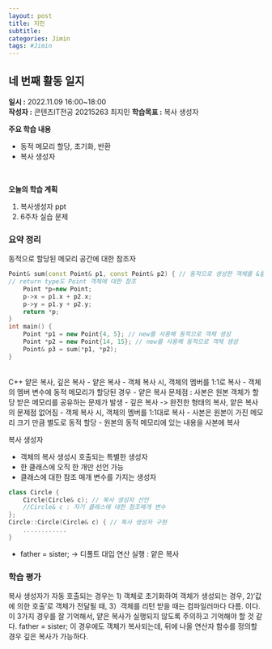 ```yaml
---
layout: post
title: 지민
subtitle:
categories: Jimin
tags: #Jimin
---
```

## 네 번째 활동 일지
**일시 :** 2022.11.09 16:00~18:00  
**작성자 :** 콘텐츠IT전공 20215263 최지민
**학습목표 :** 복사 생성자 <br>

**주요 학습 내용**

- 동적 메모리 할당, 초기화, 반환
- 복사 생성자
<br>

**오늘의 학습 계획** 

1. 복사생성자 ppt
2. 6주차 실습 문제

### 요약 정리 
동적으로 할당된 메모리 공간에 대한 참조자
```c++
Point& sum(const Point& p1, const Point& p2) { // 동적으로 생성한 객체를 &를 통해 받음
// return type도 Point 객체에 대한 참조
	Point *p=new Point;
	p->x = p1.x + p2.x;
	p->y = p1.y + p2.y;
	return *p;
}
int main() {
	Point *p1 = new Point{4, 5}; // new를 사용해 동적으로 객체 생성
	Point *p2 = new Point{14, 15}; // new를 사용해 동적으로 객체 생성
	Point& p3 = sum(*p1, *p2);
}
```
<br>
C++ 얕은 복사, 깊은 복사
- 얕은 복사
	- 객체 복사 시, 객체의 멤버를 1:1로 복사	
	- 객체의 멤버 변수에 동적 메모리가 할당된 경우
	- 얕은 복사 문제점 : 사본은 원본 객체가 할당 받은 메모리를 공유하는 문제가 발생
- 깊은 복사 -> 완전한 형태의 복사, 얕은 복사의 문제점 없어짐
	- 객체 복사 시, 객체의 멤버를 1:1대로 복사
	- 사본은 원본이 가진 메모리 크기 만큼 별도로 동적 할당
	- 원본의 동적 메모리에 있는 내용을 사본에 복사

복사 생성자
- 객체의 복사 생성시 호출되는 특별한 생성자
- 한 클래스에 오직 한 개만 선언 가능
- 클래스에 대한 참조 매개 변수를 가지는 생성자 <br>
```c++
class Circle {
	Circle(Circle& c); // 복사 생성자 선언
	//Circle& c : 자기 클래스에 대한 참조매개 변수
};
Circle::Circle(Circle& c) { // 복사 생성자 구현
	............
}
```
- father = sister; -> 디폴트 대입 연산 실행 : 얕은 복사


### 학습 평가
복사 생성자가 자동 호출되는 경우는 1) 객체로 초기화하여 객체가 생성되는 경우, 2)‘값에 의한 호출’로 객체가 전달될 때, 3）객체를 리턴 받을 때는 컴파일러마다 다름. 이다.<br>
이 3가지 경우를 잘 기억해서, 얕은 복사가 실행되지 않도록 주의하고 기억해야 할 것 같다. father = sister; 이 경우에도 객체가 복사되는데, 뒤에 나올 연산자 함수를 정의할 경우 깊은 복사가 가능하다.
